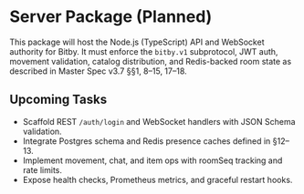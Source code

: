 # Server Package (Planned)

This package will host the Node.js (TypeScript) API and WebSocket authority for Bitby. It must enforce the `bitby.v1` subprotocol, JWT auth, movement validation, catalog distribution, and Redis-backed room state as described in Master Spec v3.7 §§1, 8–15, 17–18.

## Upcoming Tasks
- Scaffold REST `/auth/login` and WebSocket handlers with JSON Schema validation.
- Integrate Postgres schema and Redis presence caches defined in §12–13.
- Implement movement, chat, and item ops with roomSeq tracking and rate limits.
- Expose health checks, Prometheus metrics, and graceful restart hooks.

